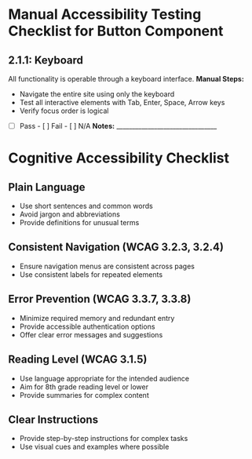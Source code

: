 # Manual Accessibility Testing Checklist for Button Component

## 2.1.1: Keyboard
All functionality is operable through a keyboard interface.
**Manual Steps:**
- Navigate the entire site using only the keyboard
- Test all interactive elements with Tab, Enter, Space, Arrow keys
- Verify focus order is logical

- [ ] Pass   - [ ] Fail   - [ ] N/A
**Notes:** ________________________________

# Cognitive Accessibility Checklist

## Plain Language
- Use short sentences and common words
- Avoid jargon and abbreviations
- Provide definitions for unusual terms

## Consistent Navigation (WCAG 3.2.3, 3.2.4)
- Ensure navigation menus are consistent across pages
- Use consistent labels for repeated elements

## Error Prevention (WCAG 3.3.7, 3.3.8)
- Minimize required memory and redundant entry
- Provide accessible authentication options
- Offer clear error messages and suggestions

## Reading Level (WCAG 3.1.5)
- Use language appropriate for the intended audience
- Aim for 8th grade reading level or lower
- Provide summaries for complex content

## Clear Instructions
- Provide step-by-step instructions for complex tasks
- Use visual cues and examples where possible 